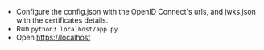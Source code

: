 
- Configure the config.json with the OpenID Connect's urls, and jwks.json with the certificates details.
- Run `python3 localhost/app.py`
- Open [https://localhost](https://localhost)